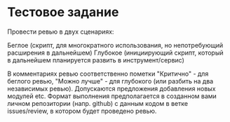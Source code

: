 # Тестовое задание

Провести ревью в двух сценариях:

Беглое (скрипт, для многократного использования, но непотребующий расширения в дальнейшем)
Глубокое (инициирующий скрипт, который в дальнейшем планируется развить в инструмент/сервис)

В комментариях ревью соответственно пометки "Критично" - для беглого ревью, "Можно лучше" - для глубокого (или разбить на два независимых ревью). Допускаются предложения добавления новых модулей etc.
Формат выполнения предполагается в созданном вами личном репозитории (напр. github) с данным кодом в ветке issues/review, в котором будет проведено ревью.
